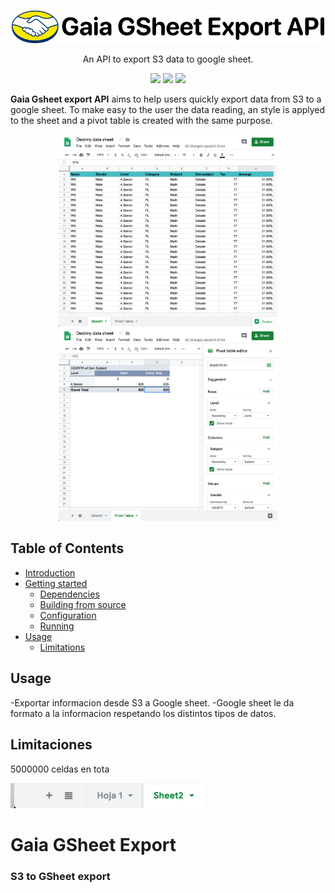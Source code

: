 <p align="center">
  <img src="https://github.com/abasile-ml/testeo-git/blob/master/img/logo.png" alt="MELI" width="500">
</p>
<p align="center">An API to export S3 data to google sheet.</p>
<p align="center">
 <img src="https://img.shields.io/badge/team%20-%20shipping--metrics-green">
<a href="https://app.intercom.io/a/apps/avw9yqcm/home"><img src="https://img.shields.io/badge/support%20-%20rmansilla-blue"></a>
<img src="https://img.shields.io/badge/java%20-%20v1.8-orange">
</p>

**Gaia Gsheet export API** aims to help users quickly export data from S3 to a google sheet. To make easy to the user the data reading, an style is applyed to the sheet and a pivot table is created with the same purpose.

<p align="center">
<img src="https://github.com/abasile-ml/testeo-git/blob/master/img/data.png"
width="350">
<img src="https://github.com/abasile-ml/testeo-git/blob/master/img/pivot-table.png"
width="350">
</p>

## Table of Contents

* [Introduction](#introduction)
* [Getting started](#getting-started)
  * [Dependencies](#dependencies)
  * [Building from source](#building-from-source)
  * [Configuration](#configuration)
  * [Running](#running)
* [Usage](#usage)
  * [Limitations](#limitations)
  
## Usage
-Exportar informacion desde S3 a Google sheet.
-Google sheet le da formato a la informacion respetando los distintos tipos de datos.


## Limitaciones
5000000 celdas en tota

![alt text](https://github.com/abasile-ml/testeo-git/blob/master/img/Screen%20Shot%202019-12-03%20at%2015.23.19.png)

# Gaia GSheet Export 
### S3 to GSheet export

